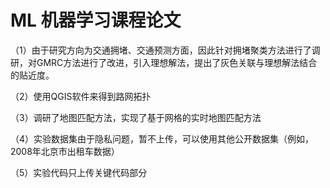 # ML 机器学习课程论文
（1）由于研究方向为交通拥堵、交通预测方面，因此针对拥堵聚类方法进行了调研，对GMRC方法进行了改进，引入理想解法，提出了灰色关联与理想解法结合的贴近度。

（2）使用QGIS软件来得到路网拓扑

（3）调研了地图匹配方法，实现了基于网格的实时地图匹配方法

（4）实验数据集由于隐私问题，暂不上传，可以使用其他公开数据集（例如，2008年北京市出租车数据）

（5）实验代码只上传关键代码部分


